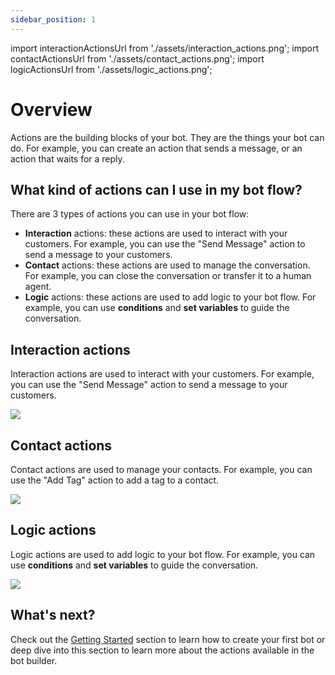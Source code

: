 ```yaml
---
sidebar_position: 1
---
```


import interactionActionsUrl from './assets/interaction_actions.png';
import contactActionsUrl from './assets/contact_actions.png';
import logicActionsUrl from './assets/logic_actions.png';

# Overview

Actions are the building blocks of your bot. They are the things your bot can do. For example, you can create an action that sends a message, or an action that waits for a reply.

## What kind of actions can I use in my bot flow?

There are 3 types of actions you can use in your bot flow:

- **Interaction** actions: these actions are used to interact with your customers. For example, you can use the "Send Message" action to send a message to your customers.
- **Contact** actions: these actions are used to manage the conversation. For example, you can close the conversation or transfer it to a human agent.
- **Logic** actions: these actions are used to add logic to your bot flow. For example, you can use **conditions** and **set variables** to guide the conversation.

## Interaction actions

Interaction actions are used to interact with your customers. For example, you can use the "Send Message" action to send a message to your customers.

<img src={interactionActionsUrl} width={400}/>

## Contact actions

Contact actions are used to manage your contacts. For example, you can use the "Add Tag" action to add a tag to a contact.

<img src={contactActionsUrl} width={400}/>

## Logic actions

Logic actions are used to add logic to your bot flow. For example, you can use **conditions** and **set variables** to guide the conversation.

<img src={logicActionsUrl} width={400}/>

## What's next?

Check out the [Getting Started](/bot/getting_started) section to learn how to create your first bot or deep dive into this section to learn more about the actions available in the bot builder.